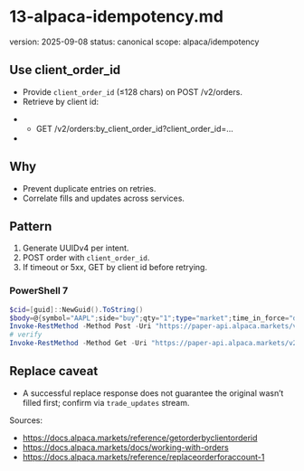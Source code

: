 # 13-alpaca-idempotency.md
version: 2025-09-08
status: canonical
scope: alpaca/idempotency

## Use client_order_id
- Provide `client_order_id` (≤128 chars) on POST /v2/orders.
- Retrieve by client id:

* * GET /v2/orders:by_client_order_id?client_order_id=...
*

## Why
- Prevent duplicate entries on retries.
- Correlate fills and updates across services.

## Pattern
1) Generate UUIDv4 per intent.
2) POST order with `client_order_id`.
3) If timeout or 5xx, GET by client id before retrying.

### PowerShell 7
```powershell
$cid=[guid]::NewGuid().ToString()
$body=@{symbol="AAPL";side="buy";qty="1";type="market";time_in_force="day";client_order_id=$cid} | ConvertTo-Json
Invoke-RestMethod -Method Post -Uri "https://paper-api.alpaca.markets/v2/orders" -Headers @{ "APCA-API-KEY-ID"="$env:ALPACA_KEY"; "APCA-API-SECRET-KEY"="$env:ALPACA_SECRET" } -Body $body -ContentType "application/json"
# verify
Invoke-RestMethod -Method Get -Uri "https://paper-api.alpaca.markets/v2/orders:by_client_order_id?client_order_id=$cid" -Headers @{ "APCA-API-KEY-ID"="$env:ALPACA_KEY"; "APCA-API-SECRET-KEY"="$env:ALPACA_SECRET" }
```

## Replace caveat
- A successful replace response does not guarantee the original wasn’t filled first; confirm via `trade_updates` stream.

Sources:
- https://docs.alpaca.markets/reference/getorderbyclientorderid
- https://docs.alpaca.markets/docs/working-with-orders
- https://docs.alpaca.markets/reference/replaceorderforaccount-1
